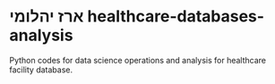 #  ארז יהלומי healthcare-databases-analysis
Python codes for data science operations and analysis for healthcare facility database.
